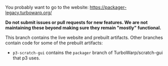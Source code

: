 You probably want to go to the website: https://packager-legacy.turbowarp.org/

**Do not submit issues or pull requests for new features. We are not maintaining these beyond making sure they remain "mostly" functional.**

This branch contains the live website and prebuilt artifacts. Other branches contain code for some of the prebuilt artifacts:

 - `p3-scratch-gui` contains the `packager` branch of TurboWarp/scratch-gui that p3 uses.
